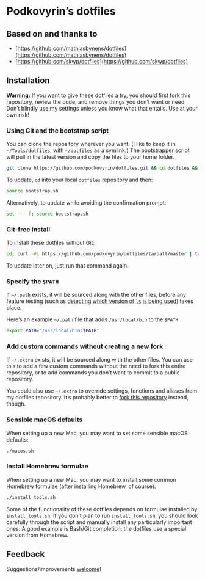 # Podkovyrin’s dotfiles

## Based on and thanks to

* [https://github.com/mathiasbynens/dotfiles](https://github.com/mathiasbynens/dotfiles)
* [https://github.com/skwp/dotfiles](https://github.com/skwp/dotfiles)

## Installation

**Warning:** If you want to give these dotfiles a try, you should first fork this repository, review the code, and remove things you don’t want or need. Don’t blindly use my settings unless you know what that entails. Use at your own risk!

### Using Git and the bootstrap script

You can clone the repository wherever you want. (I like to keep it in `~/Tools/dotfiles`, with `~/dotfiles` as a symlink.) The bootstrapper script will pull in the latest version and copy the files to your home folder.

```bash
git clone https://github.com/podkovyrin/dotfiles.git && cd dotfiles && source bootstrap.sh
```

To update, `cd` into your local `dotfiles` repository and then:

```bash
source bootstrap.sh
```

Alternatively, to update while avoiding the confirmation prompt:

```bash
set -- -f; source bootstrap.sh
```

### Git-free install

To install these dotfiles without Git:

```bash
cd; curl -#L https://github.com/podkovyrin/dotfiles/tarball/master | tar -xzv --strip-components 1 --exclude={README.md,bootstrap.sh,macos.sh,LICENSE.txt}
```

To update later on, just run that command again.

### Specify the `$PATH`

If `~/.path` exists, it will be sourced along with the other files, before any feature testing (such as [detecting which version of `ls` is being used](https://github.com/podkovyrin/dotfiles/blob/master/.aliases#L14)) takes place.

Here’s an example `~/.path` file that adds `/usr/local/bin` to the `$PATH`:

```bash
export PATH="/usr/local/bin:$PATH"
```

### Add custom commands without creating a new fork

If `~/.extra` exists, it will be sourced along with the other files. You can use this to add a few custom commands without the need to fork this entire repository, or to add commands you don’t want to commit to a public repository.

You could also use `~/.extra` to override settings, functions and aliases from my dotfiles repository. It’s probably better to [fork this repository](https://github.com/podkovyrin/dotfiles/fork) instead, though.

### Sensible macOS defaults

When setting up a new Mac, you may want to set some sensible macOS defaults:

```bash
./macos.sh
```

### Install Homebrew formulae

When setting up a new Mac, you may want to install some common [Homebrew](https://brew.sh/) formulae (after installing Homebrew, of course):

```bash
./install_tools.sh
```

Some of the functionality of these dotfiles depends on formulae installed by `install_tools.sh`. If you don’t plan to run `install_tools.sh`, you should look carefully through the script and manually install any particularly important ones. A good example is Bash/Git completion: the dotfiles use a special version from Homebrew.

## Feedback

Suggestions/improvements [welcome](https://github.com/podkovyrin/dotfiles/issues)!
